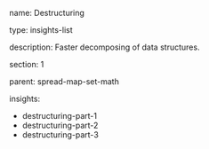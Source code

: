 name: Destructuring

type: insights-list

description: Faster decomposing of data structures. 

section: 1

parent: spread-map-set-math

insights:
  - destructuring-part-1
  - destructuring-part-2
  - destructuring-part-3
